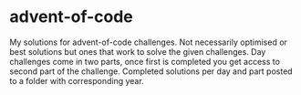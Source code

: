 # advent-of-code
My solutions for advent-of-code challenges. Not necessarily optimised or best solutions but ones that work to solve the given challenges.
Day challenges come in two parts, once first is completed you get access to second part of the challenge. Completed solutions per day and part posted to a folder with corresponding year. 
